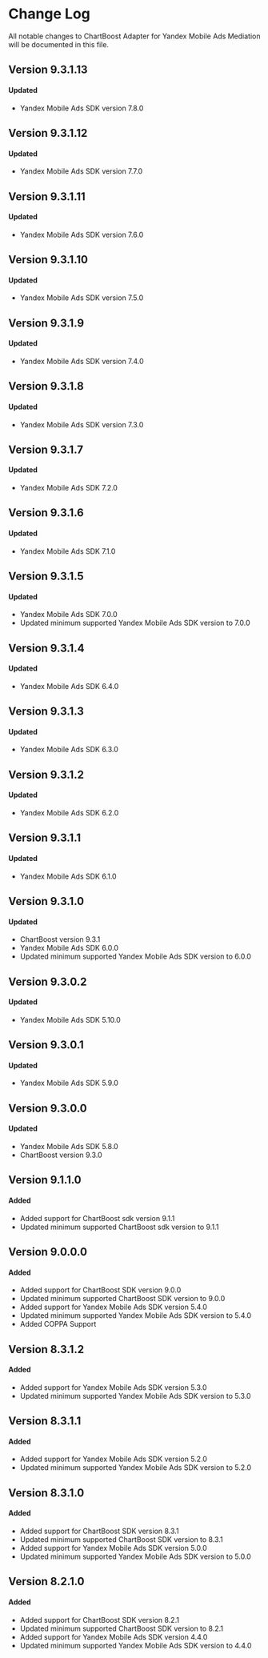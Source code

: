 # Change Log
All notable changes to ChartBoost Adapter for Yandex Mobile Ads Mediation will be documented in this file.

## Version 9.3.1.13

#### Updated
* Yandex Mobile Ads SDK version 7.8.0

## Version 9.3.1.12

#### Updated
* Yandex Mobile Ads SDK version 7.7.0

## Version 9.3.1.11

#### Updated
* Yandex Mobile Ads SDK version 7.6.0

## Version 9.3.1.10

#### Updated
* Yandex Mobile Ads SDK version 7.5.0

## Version 9.3.1.9

#### Updated
* Yandex Mobile Ads SDK version 7.4.0

## Version 9.3.1.8

#### Updated
* Yandex Mobile Ads SDK version 7.3.0

## Version 9.3.1.7

#### Updated
* Yandex Mobile Ads SDK 7.2.0

## Version 9.3.1.6

#### Updated
* Yandex Mobile Ads SDK 7.1.0

## Version 9.3.1.5

#### Updated
* Yandex Mobile Ads SDK 7.0.0
* Updated minimum supported Yandex Mobile Ads SDK version to 7.0.0

## Version 9.3.1.4

#### Updated
* Yandex Mobile Ads SDK 6.4.0

## Version 9.3.1.3

#### Updated
* Yandex Mobile Ads SDK 6.3.0

## Version 9.3.1.2

#### Updated
* Yandex Mobile Ads SDK 6.2.0

## Version 9.3.1.1

#### Updated
* Yandex Mobile Ads SDK 6.1.0

## Version 9.3.1.0

#### Updated
* ChartBoost version 9.3.1
* Yandex Mobile Ads SDK 6.0.0
* Updated minimum supported Yandex Mobile Ads SDK version to 6.0.0

## Version 9.3.0.2

#### Updated
* Yandex Mobile Ads SDK 5.10.0

## Version 9.3.0.1

#### Updated
* Yandex Mobile Ads SDK 5.9.0

## Version 9.3.0.0

#### Updated
* Yandex Mobile Ads SDK 5.8.0
* ChartBoost version 9.3.0

## Version 9.1.1.0

#### Added
* Added support for ChartBoost sdk version 9.1.1
* Updated minimum supported ChartBoost sdk version to 9.1.1

## Version 9.0.0.0

#### Added
* Added support for ChartBoost SDK version 9.0.0
* Updated minimum supported ChartBoost SDK version to 9.0.0
* Added support for Yandex Mobile Ads SDK version 5.4.0
* Updated minimum supported Yandex Mobile Ads SDK version to 5.4.0
* Added COPPA Support

## Version 8.3.1.2

#### Added
* Added support for Yandex Mobile Ads SDK version 5.3.0
* Updated minimum supported Yandex Mobile Ads SDK version to 5.3.0

## Version 8.3.1.1

#### Added
* Added support for Yandex Mobile Ads SDK version 5.2.0
* Updated minimum supported Yandex Mobile Ads SDK version to 5.2.0

## Version 8.3.1.0

#### Added
* Added support for ChartBoost SDK version 8.3.1
* Updated minimum supported ChartBoost SDK version to 8.3.1
* Added support for Yandex Mobile Ads SDK version 5.0.0
* Updated minimum supported Yandex Mobile Ads SDK version to 5.0.0

## Version 8.2.1.0

#### Added
* Added support for ChartBoost SDK version 8.2.1
* Updated minimum supported ChartBoost SDK version to 8.2.1
* Added support for Yandex Mobile Ads SDK version 4.4.0
* Updated minimum supported Yandex Mobile Ads SDK version to 4.4.0
